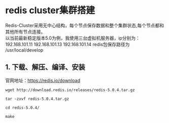 # redis cluster集群搭建 #
Redis-Cluster采用无中心结构，每个节点保存数据和整个集群状态,每个节点都和其他所有节点连接。  
以当前最新稳定版本5.0为例，我使用三台虚拟机服务器，ip分别为：192.168.101.11 192.168.101.13 192.168.101.14 
redis包保存路径为 /usr/local/develop 

## 1. 下载、解压、编译、安装 ##
官网地址：https://redis.io/download

    wget http://download.redis.io/releases/redis-5.0.4.tar.gz

    tar -zxvf redis-5.0.4.tar.gz

    cd redis-5.0.4/

    make

    

